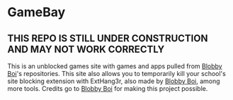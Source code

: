 # GameBay
##  THIS REPO IS STILL UNDER CONSTRUCTION AND MAY NOT WORK CORRECTLY

This is an unblocked games site with games and apps pulled from [Blobby Boi](https://github.com/Blobby-Boi?tab=repositories)'s repositories. This site also allows you to temporarily kill your school's site blocking extension with ExtHang3r, also made by [Blobby Boi](https://github.com/Blobby-Boi?tab=repositories), among more tools. Credits go to [Blobby Boi](https://github.com/Blobby-Boi?tab=repositories) for making this project possible.
